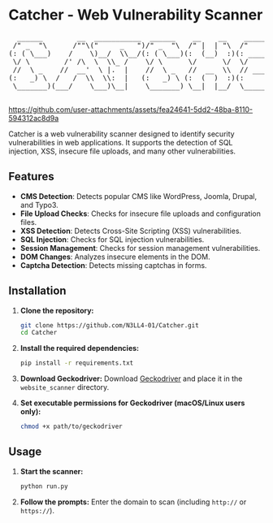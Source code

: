 # Catcher - Web Vulnerability Scanner

<p align="center">
  <pre>
  ______        __  ___________  ______    __    __    _______   _______   
 /" _  "\      /""\("     _   ")/" _  "\  /" |  | "\  /"     "| /"      \  
(: ( \___)    /    \)__/  \\__/(: ( \___)(:  (__)  :)(: ______)|:        | 
 \/ \        /' /\  \  \\_ /    \/ \      \/      \/  \/    |  |_____/   ) 
 //  \ _    //  __'  \ |.  |    //  \ _   //  __  \\  // ___)_  //      /  
(:   _) \  /   /  \\  \\:  |   (:   _) \ (:  (  )  :)(:      "||:  __   \  
 \_______)(___/    \___)\__|    \_______) \__|  |__/  \_______)|__|  \___)                                                                     
  </pre>
</p>


https://github.com/user-attachments/assets/fea24641-5dd2-48ba-8110-594312ac8d9a

Catcher is a  web vulnerability scanner designed to identify security vulnerabilities in web applications. It supports the detection of SQL injection, XSS, insecure file uploads, and many other vulnerabilities.

## Features

- **CMS Detection**: Detects popular CMS like WordPress, Joomla, Drupal, and Typo3.
- **File Upload Checks**: Checks for insecure file uploads and configuration files.
- **XSS Detection**: Detects Cross-Site Scripting (XSS) vulnerabilities.
- **SQL Injection**: Checks for SQL injection vulnerabilities.
- **Session Management**: Checks for session management vulnerabilities.
- **DOM Changes**: Analyzes insecure elements in the DOM.
- **Captcha Detection**: Detects missing captchas in forms.

## Installation

1. **Clone the repository:**
    ```bash
    git clone https://github.com/N3LL4-01/Catcher.git
    cd Catcher
    ```

2. **Install the required dependencies:**
    ```bash
    pip install -r requirements.txt
    ```

3. **Download Geckodriver:**
    Download [Geckodriver](https://github.com/mozilla/geckodriver/releases) and place it in the `website_scanner` directory.

4. **Set executable permissions for Geckodriver (macOS/Linux users only):**
    ```bash
    chmod +x path/to/geckodriver
    ```

## Usage

1. **Start the scanner:**
    ```bash
    python run.py
    ```

2. **Follow the prompts:**
    Enter the domain to scan (including `http://` or `https://`).

